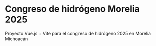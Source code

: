 # Congreso de hidrógeno Morelia 2025

Proyecto Vue.js + Vite para el congreso de hidrógeno 2025 en Morelia Michoacán 
